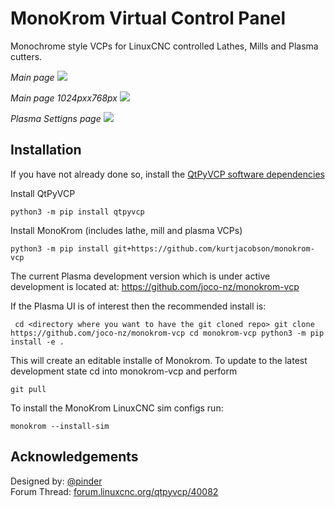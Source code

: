 # MonoKrom Virtual Control Panel

Monochrome style VCPs for LinuxCNC controlled Lathes, Mills and Plasma cutters.

*Main page*
![](docs/images/Web19201.png)

*Main page 1024pxx768px*
![](docs/images/screenshot.png)


*Plasma Settigns page*
![](docs/images/screenshot-1.png)

## Installation

If you have not already done so, install the [QtPyVCP software dependencies](http://www.qtpyvcp.com/install/prerequisites.html#software-dependencies)

Install QtPyVCP

`python3 -m pip install qtpyvcp`

Install MonoKrom (includes lathe, mill and plasma VCPs)

`python3 -m pip install git+https://github.com/kurtjacobson/monokrom-vcp`


The current Plasma development version which is under active development is located at:
https://github.com/joco-nz/monokrom-vcp

If the Plasma UI is of interest then the recommended install is:

`
cd <directory where you want to have the git cloned repo>
git clone https://github.com/joco-nz/monokrom-vcp
cd monokrom-vcp
python3 -m pip install -e .`

This will create an editable installe of Monokrom.  To update to the latest development state cd into monokrom-vcp and perform

`git pull`


To install the MonoKrom LinuxCNC sim configs run:

`monokrom --install-sim`


## Acknowledgements

Designed by: [@pinder](https://forum.linuxcnc.org/cb-profile/pinder)  
Forum Thread: [forum.linuxcnc.org/qtpyvcp/40082](https://forum.linuxcnc.org/qtpyvcp/40082)

